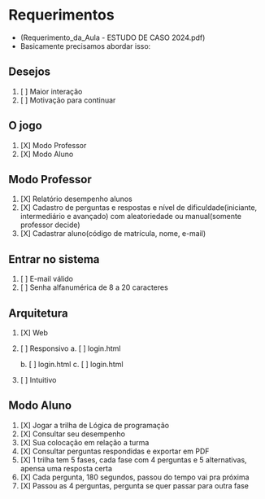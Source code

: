 # Requerimentos

- (Requerimento_da_Aula - ESTUDO DE CASO 2024.pdf)
- Basicamente precisamos abordar isso:

## **Desejos**
1. [ ] Maior interação
2. [ ] Motivação para continuar

## **O jogo**
1. [X] Modo Professor
2. [X] Modo Aluno

## **Modo Professo**r
1. [X] Relatório desempenho alunos
2. [X] Cadastro de perguntas e respostas e nível de dificuldade(iniciante, intermediário e avançado) com aleatoriedade ou manual(somente professor decide)
3. [X] Cadastrar aluno(código de matrícula, nome, e-mail)

## **Entrar no sistema**
1. [ ] E-mail válido
2. [ ] Senha alfanumérica de 8 a 20 caracteres

## **Arquitetura**
1. [X] Web
2. [ ] Responsivo
   a. [ ] login.html
     
     b. [ ] login.html
     c. [ ] login.html
4. [ ] Intuitivo

## **Modo Aluno**
1. [X] Jogar a trilha de Lógica de programação
2. [X] Consultar seu desempenho
3. [X] Sua colocação em relação a turma
4. [X] Consultar perguntas respondidas e exportar em PDF
5. [X] 1 trilha tem 5 fases, cada fase com 4 perguntas e 5 alternativas, apensa uma resposta certa
6. [X] Cada pergunta, 180 segundos, passou do tempo vai pra próxima
7. [X] Passou as 4 perguntas, pergunta se quer passar para outra fase

